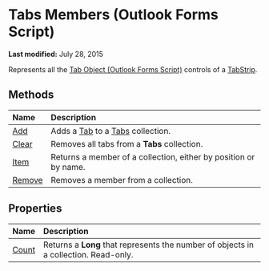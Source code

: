 
# Tabs Members (Outlook Forms Script)

 **Last modified:** July 28, 2015

Represents all the  [Tab Object (Outlook Forms Script)](b5571953-0e47-a994-3e82-4e439a77afa8.md) controls of a [TabStrip](643c896a-2304-42f3-f5e9-0feee6d22364.md).

## Methods



|**Name**|**Description**|
|:-----|:-----|
| [Add](dbc72cb8-e37e-ae98-d18c-0042dc6c139f.md)|Adds a  [Tab](b5571953-0e47-a994-3e82-4e439a77afa8.md) to a [Tabs](0b209e50-60c7-e991-f0fb-627dd17cb7ec.md) collection.|
| [Clear](06524f2d-1a23-af5f-7fbd-4fffd3aa8d4d.md)|Removes all tabs from a  **Tabs** collection.|
| [Item](3ceaf249-e2e8-4ef2-96f8-6379fbb81c4a.md)|Returns a member of a collection, either by position or by name.|
| [Remove](f0fa694c-112a-b85f-b1c8-74b935fe2609.md)|Removes a member from a collection.|



## Properties



|**Name**|**Description**|
|:-----|:-----|
| [Count](1424d686-d082-26f8-8312-942aad178813.md)|Returns a  **Long** that represents the number of objects in a collection. Read-only.|


